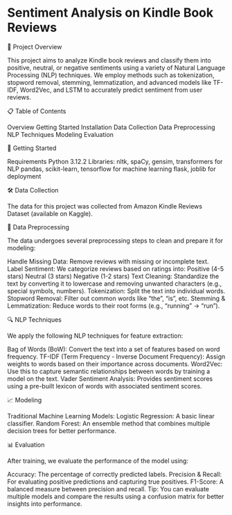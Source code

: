 # Sentiment Analysis on Kindle Book Reviews

🚀 Project Overview

This project aims to analyze Kindle book reviews and classify them into positive, neutral, or negative sentiments using a variety of Natural Language Processing (NLP) techniques. We employ methods such as tokenization, stopword removal, stemming, lemmatization, and advanced models like TF-IDF, Word2Vec, and LSTM to accurately predict sentiment from user reviews.

📋 Table of Contents

Overview
Getting Started
Installation
Data Collection
Data Preprocessing
NLP Techniques
Modeling
Evaluation

🔧 Getting Started

Requirements
Python 3.12.2 
Libraries:
nltk, spaCy, gensim, transformers for NLP
pandas, scikit-learn, tensorflow for machine learning
flask, joblib for deployment

🛠️ Data Collection

The data for this project was collected from Amazon Kindle Reviews Dataset (available on Kaggle).

🧹 Data Preprocessing

The data undergoes several preprocessing steps to clean and prepare it for modeling:

Handle Missing Data: Remove reviews with missing or incomplete text.
Label Sentiment: We categorize reviews based on ratings into:
Positive (4-5 stars)
Neutral (3 stars)
Negative (1-2 stars)
Text Cleaning: Standardize the text by converting it to lowercase and removing unwanted characters (e.g., special symbols, numbers).
Tokenization: Split the text into individual words.
Stopword Removal: Filter out common words like “the”, “is”, etc.
Stemming & Lemmatization: Reduce words to their root forms (e.g., “running” → “run”).

🔍 NLP Techniques

We apply the following NLP techniques for feature extraction:

Bag of Words (BoW): Convert the text into a set of features based on word frequency.
TF-IDF (Term Frequency - Inverse Document Frequency): Assign weights to words based on their importance across documents.
Word2Vec: Use this to capture semantic relationships between words by training a model on the text.
Vader Sentiment Analysis: Provides sentiment scores using a pre-built lexicon of words with associated sentiment scores.

📈 Modeling

Traditional Machine Learning Models:
Logistic Regression: A basic linear classifier.
Random Forest: An ensemble method that combines multiple decision trees for better performance.

📊 Evaluation

After training, we evaluate the performance of the model using:

Accuracy: The percentage of correctly predicted labels.
Precision & Recall: For evaluating positive predictions and capturing true positives.
F1-Score: A balanced measure between precision and recall.
Tip: You can evaluate multiple models and compare the results using a confusion matrix for better insights into performance.

